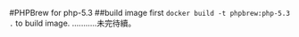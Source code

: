 #PHPBrew for php-5.3
##build image first
`docker build -t phpbrew:php-5.3 .` to build image.
...........未完待續。
